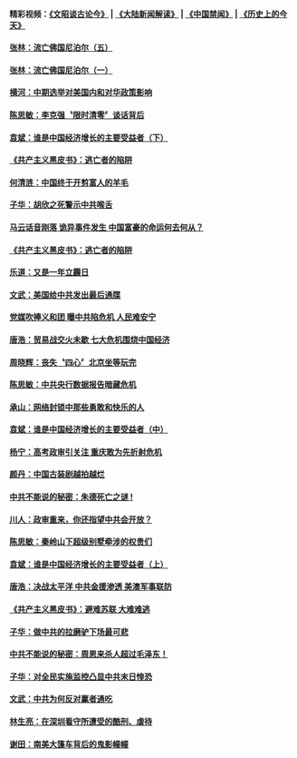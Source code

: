 #### 精彩视频：[《文昭谈古论今》](https://github.com/gfw-breaker/wenzhao/blob/master/README.md?t=11170331) | [《大陆新闻解读》](https://github.com/gfw-breaker/ntdtv-comedy/blob/master/README.md?t=11170331) | [《中国禁闻》](https://github.com/gfw-breaker/ntdtv-news/blob/master/README.md?t=11170331) | [《历史上的今天》](https://github.com/gfw-breaker/today-in-history/blob/master/README.md?t=11170331) 

#### [张林：流亡佛国尼泊尔（五）](../pages/news207/a1399701.md?t=11170331) 

#### [张林：流亡佛国尼泊尔（一）](../pages/news207/a1399695.md?t=11170331) 

#### [横河：中期选举对美国内和对华政策影响](../pages/news207/a1399694.md?t=11170331) 

#### [陈思敏：李克强〝限时清零〞谈话背后](../pages/news207/a1399627.md?t=11170331) 

#### [袁斌：谁是中国经济增长的主要受益者（下）](../pages/news207/a1399626.md?t=11170331) 

#### [《共产主义黑皮书》：逃亡者的陷阱](../pages/news207/a1399625.md?t=11170331) 

#### [何清涟：中国终于开剪富人的羊毛](../pages/news207/a1399624.md?t=11170331) 

#### [子华：胡欣之死警示中共喉舌](../pages/news207/a1399623.md?t=11170331) 

#### [马云话音刚落 诡异事件发生 中国富豪的命运何去何从？](../pages/news207/a1399573.md?t=11170331) 

#### [《共产主义黑皮书》：逃亡者的陷阱](../pages/news207/a1399575.md?t=11170331) 

#### [乐道：又是一年立霾日](../pages/news207/a1399482.md?t=11170331) 

#### [文武：美国给中共发出最后通牒](../pages/news207/a1399480.md?t=11170331) 

#### [党媒吹捧义和团 曝中共陷危机 人民难安宁](../pages/news207/a1399476.md?t=11170331) 

#### [唐浩：贸易战交火未歇 七大危机围烧中国经济](../pages/news207/a1399474.md?t=11170331) 

#### [周晓辉：丧失〝四心〞北京坐等玩完](../pages/news207/a1399473.md?t=11170331) 


#### [陈思敏：中共央行数据报告暗藏危机](../pages/news207/a1399383.md?t=11170331) 

#### [承山：网络封锁中那些勇敢和快乐的人](../pages/news207/a1399382.md?t=11170331) 

#### [袁斌：谁是中国经济增长的主要受益者（中）](../pages/news207/a1399380.md?t=11170331) 

#### [杨宁：高考政审引关注 重庆敢为先折射危机](../pages/news207/a1399345.md?t=11170331) 

#### [颜丹：中国古装剧越拍越烂](../pages/news207/a1399344.md?t=11170331) 

#### [中共不能说的秘密：朱德死亡之谜 !](../pages/news207/a1399293.md?t=11170331) 


#### [川人：政审重来，你还指望中共会开放？](../pages/news207/a1399258.md?t=11170331) 

#### [陈思敏：秦岭山下超级别墅牵涉的权贵们](../pages/news207/a1399255.md?t=11170331) 

#### [袁斌：谁是中国经济增长的主要受益者（上）](../pages/news207/a1399253.md?t=11170331) 

#### [唐浩：决战太平洋 中共金援渗透 美澳军事联防](../pages/news207/a1399249.md?t=11170331) 

#### [《共产主义黑皮书》：避难苏联 大难难逃](../pages/news207/a1399238.md?t=11170331) 

#### [子华：做中共的拉磨驴下场最可悲](../pages/news207/a1399209.md?t=11170331) 

#### [中共不能说的秘密：周恩来杀人超过毛泽东！](../pages/news207/a1398975.md?t=11170331) 


#### [子华：对全民实施监控凸显中共末日惶恐](../pages/news207/a1399091.md?t=11170331) 

#### [文武：中共为何反对赢者通吃](../pages/news207/a1398961.md?t=11170331) 

#### [林生亮：在深圳看守所遭受的酷刑、虐待](../pages/news207/a1399017.md?t=11170331) 

#### [谢田：南美大篷车背后的鬼影幢幢](../pages/news207/a1399016.md?t=11170331) 

